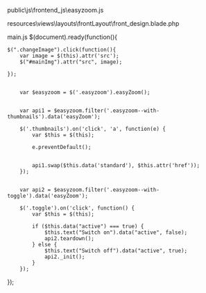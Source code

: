 public\js\frontend_js\easyzoom.js


resources\views\layouts\frontLayout\front_design.blade.php
<link href="{{ asset('css/frontend_css/easyzoom.css') }}" rel="stylesheet">
<script src="{{ asset('js/frontend_js/easyzoom.js') }}"></script>


main.js
$(document).ready(function(){


	$(".changeImage").click(function(){
		var image = $(this).attr('src');
		$("#mainImg").attr("src", image);
	
	});

	
        var $easyzoom = $('.easyzoom').easyZoom();

   
        var api1 = $easyzoom.filter('.easyzoom--with-thumbnails').data('easyZoom');

        $('.thumbnails').on('click', 'a', function(e) {
            var $this = $(this);

            e.preventDefault();

            
            api1.swap($this.data('standard'), $this.attr('href'));
        });

      
        var api2 = $easyzoom.filter('.easyzoom--with-toggle').data('easyZoom');

        $('.toggle').on('click', function() {
            var $this = $(this);

            if ($this.data("active") === true) {
                $this.text("Switch on").data("active", false);
                api2.teardown();
            } else {
                $this.text("Switch off").data("active", true);
                api2._init();
            }
        });

});
